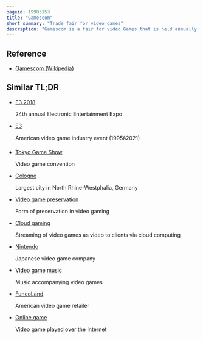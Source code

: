 ```yaml
---
pageid: 19983153
title: "Gamescom"
short_summary: "Trade fair for video games"
description: "Gamescom is a fair for video Games that is held annually at the Koelnmesse in cologne north rhine-westphalia Germany. Gamescom is the World's largest Gaming Event, with 370,000 Visitors and 1037 Exhibitors from 56 Countries attending the Event in 2018. The Event is used by many Video Game Developers to present upcoming Games and Game Hardware. Alongside the public Areas, there is also a closed Area for professional Visitors, such as Publishers, Journalists and Developers."
---
```


## Reference

- [Gamescom (Wikipedia)](https://en.wikipedia.org/?curid=19983153)

## Similar TL;DR

- [E3 2018](/tldr/en/e3-2018)

  24th annual Electronic Entertainment Expo

- [E3](/tldr/en/e3)

  American video game industry event (1995â2021)

- [Tokyo Game Show](/tldr/en/tokyo-game-show)

  Video game convention

- [Cologne](/tldr/en/cologne)

  Largest city in North Rhine-Westphalia, Germany

- [Video game preservation](/tldr/en/video-game-preservation)

  Form of preservation in video gaming

- [Cloud gaming](/tldr/en/cloud-gaming)

  Streaming of video games as video to clients via cloud computing

- [Nintendo](/tldr/en/nintendo)

  Japanese video game company

- [Video game music](/tldr/en/video-game-music)

  Music accompanying video games

- [FuncoLand](/tldr/en/funcoland)

  American video game retailer

- [Online game](/tldr/en/online-game)

  Video game played over the Internet
